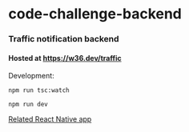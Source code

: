 # code-challenge-backend

### Traffic notification backend
#### Hosted at https://w36.dev/traffic

Development:

`npm run tsc:watch`

`npm run dev`

[Related React Native app](https://github.com/kresdl/code-challenge-frontend)
